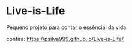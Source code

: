 # Live-is-Life
 Pequeno projeto para contar o essêncial da vida
 
 confira: https://psilva999.github.io/Live-is-Life/
